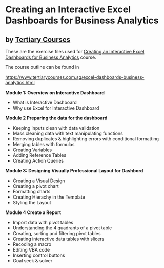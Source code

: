 # Creating an Interactive Excel Dashboards for Business Analytics
## by [Tertiary Courses](https://www.tertiarycourses.com.sg/)

These are the exercise files used for [Creating an Interactive Excel Dashboards for Business Analytics](hhttps://www.tertiarycourses.com.sg/excel-dashboards-business-analytics.html) course. 

The course outline can be found in 

https://www.tertiarycourses.com.sg/excel-dashboards-business-analytics.html

<p><strong>Module 1: Overview on Interactive Dashboard</strong></p>
<ul>
<li>What is Interactive Dashboard</li>
<li>Why use Excel for Interactive Dashboard</li>
</ul>
<p><strong>Module 2&nbsp;<strong>Preparing the data for the dashboard</strong></strong></p>
<ul>
<li>Keeping inputs clean with data validation</li>
<li>Mass cleaning data with text manipulating functions&nbsp;</li>
<li>Removing duplicates &amp; highlighting errors with conditional formatting</li>
<li>Merging tables with formulas</li>
<li>Creating Variables</li>
<li>Adding Reference Tables</li>
<li>Creating Action Queries</li>
</ul>
<p><strong>Module 3: Designing Visually Professional Layout for Dashbord</strong></p>
<ul>
<li>Creating a Visual Design</li>
<li>Creating a pivot chart</li>
<li>Formatting charts</li>
<li>Creating Hierachy in the Template</li>
<li>Styling the Layout</li>
</ul>
<p><strong>Module 4 Create a Report</strong></p>
<ul>
<li>Import data with pivot tables</li>
<li>Understanding the 4 quadrants of a pivot table</li>
<li>Creating, sorting and filtering pivot tables&nbsp;</li>
<li>Creating interactive data tables with slicers</li>
<li>Recoding a macro</li>
<li>Editing VBA code</li>
<li>Inserting control buttons</li>
<li>Goal seek &amp; solver</li>
</ul>
<p><strong>&nbsp;</strong></p>




